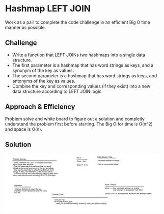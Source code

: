 # Hashmap LEFT JOIN

Work as a pair to complete the code challenge in an efficient Big O time manner as possible.

## Challenge

- Write a function that LEFT JOINs two hashmaps into a single data structure.
- The first parameter is a hashmap that has word strings as keys, and a synonym of the key as values.
- The second parameter is a hashmap that has word strings as keys, and antonyms of the key as values.
- Combine the key and corresponding values (if they exist) into a new data structure according to LEFT JOIN logic.


## Approach & Efficiency

Problem solve and white board to figure out a solution and completly understand the problem first before starting. The Big O for time is O(n^2) and space is O(n).

## Solution

<img src="assets/cc33.png">
